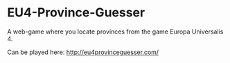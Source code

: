 # EU4-Province-Guesser
A web-game where you locate provinces from the game Europa Universalis 4.

Can be played here: http://eu4provinceguesser.com/
